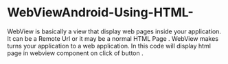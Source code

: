 WebViewAndroid-Using-HTML-
==========================
WebView is basically  a view that display web pages inside your application. It can be a Remote Url or  it may be a normal HTML Page . WebView makes turns your application to a web application.
In this code will display html page   in webview component  on click of button .

